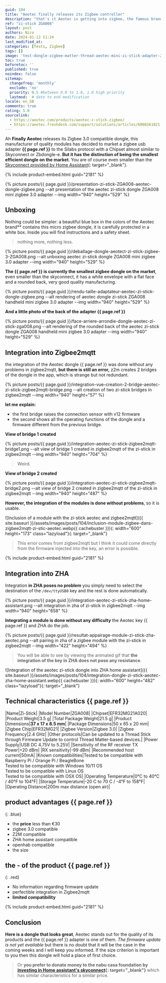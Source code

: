 ```yaml
---
guid: 104
title: "Aeotec finally releases its Zigbee controller"
description: "that's it Aeotec is getting into zigbee, the famous brand known for its quality modules is finally releasing a zigbee controller, the zi-stick"
ref: "zi-stick ZGA008"
layout: post
authors: Nico
date: 2024-01-12 11:24
last_modified_at: 
categories: [Tests, Zigbee]
tags: []
image: 'test-dongle-zigbee-matter-thread-aeotec-mini-zi-stick-adapter-ZGA008.png'
toc: true
beforetoc: ''
published: true
noindex: false
sitemap:
  changefreq: 'monthly'
  exclude: 'no'
  priority: 0.5 #between 0.0 to 1.0, 1.0 high priority
  lastmod:  # date to end modification
locale: en_GB
comments: true
rating: 5.0 
sourcelink:
  - https://aeotec.com/products/aeotec-z-stick-zigbee/
  - https://aeotec.freshdesk.com/support/solutions/articles/6000261821
---
```


Ah **Finally Aeotec** releases its Zigbee 3.0 compatible dongle, this manufacturer of quality modules has decided to market a zigbee usb adapter **{{ page.ref }}** to the Silabs protocol with a Chipset almost similar to Skyconnect or Zbdongle-e. **But it has the distinction of being the smallest efficient dongle on the market**.
You are of course even smaller than the [Skyconnect provided by Home Assistant](https://www.home-assistant.io/skyconnect/){: target="_blank"}.

{% include product-embed.html guid="2181" %}

{% picture posts/{{ page.guid }}/presentation-zi-stick-ZGA008-aeotec-dongle-zigbee.png --alt presentation of the aeotec zi-stick dongle ZGA008 mini zigbee 3.0 adapter --img width="940" height="529" %}

## Unboxing

Nothing could be simpler: a beautiful blue box in the colors of the Aeotec brand** contains this micro zigbee dongle, it is carefully protected in a white box. Inside you will find instructions and a safety sheet.

> nothing more, nothing less.
 
{% picture posts/{{ page.guid }}/deballage-dongle-aeotect-zi-stick-zigbee-3-ZGA008.png --alt unboxing aeotec zi-stick dongle ZGA008 mini zigbee 3.0 adapter --img width="940" height="529" %}

**The {{ page.ref }} is currently the smallest zigbee dongle on the market**, even smaller than the skyconnect, it has a white envelope with a flat face and a rounded back, very good quality manufacturing.

{% picture posts/{{ page.guid }}/rendu-taille-adaptateur-aeotec-zi-stick-dongle-zigbee.png --alt rendering of aeotec dongle zi-stick ZGA008 handheld mini zigbee 3.0 adapter --img width="940" height="529" %}

**And a little photo of the back of the adapter {{ page.ref }}**

{% picture posts/{{ page.guid }}/face-arriere-arrondie-dongle-aeotec-zi-stick-zga008.png --alt rendering of the rounded back of the aeotec zi-stick dongle ZGA008 handheld mini zigbee 3.0 adapter --img width="940" height="529" %}

## Integration into Zigbee2mqtt

the integration of the Aeotec dongle {{ page.ref }} was done without any problems in zigbee2mqtt, **but there is still an error,** z2m creates 2 bridges of the dongle in the app, which is strange but not redundant.

{% picture posts/{{ page.guid }}/integration-vue-creation-2-bridge-aeotec-zi-stick-zigbee2mqtt-bridge.png --alt creation of two zi-stick bridges in zigbee2mqtt --img width="940" height="57" %}

**let me explain:**
- the first bridge raises the connection sensor with v12 firmware
- the second shows all the operating functions of the dongle and a firmware different from the previous bridge.

**View of bridge 1 created**

{% picture posts/{{ page.guid }}/integration-aeotec-zi-stick-zigbee2mqtt-bridge1.png --alt view of bridge 1 created in zigbee2mqtt of the zi-stick in zigbee2mqtt --img width="940" height="704" %}

> Weird.

**View of bridge 2 created**

{% picture posts/{{ page.guid }}/integration-aeotec-zi-stick-zigbee2mqtt-bridge2.png --alt view of bridge 2 created in zigbee2mqtt of the zi-stick in zigbee2mqtt --img width="940" height="487" %}

**However, the integration of the modules is done without problems**, so it is usable.

![Inclusion of a module with the zi-stick aeotec and zigbee2mqtt]({{ site.baseurl }}/assets/images/posts/104/inclusion-module-zigbee-dans-zigbee2mqtt-zi-stic-aeotec.webp{{ cachebuster }}){: width="600" height="173" class="lazyload"}{: target="_blank"}

> This error comes from zigbee2mqtt but I think it could come directly from the firmware injected into the key, an error is possible.

{% include product-embed.html guid="2181" %}

## Integration into ZHA

Integration **in ZHA poses no problem** you simply need to select the destination of the ```/dev/ttyUSB0``` key and the rest is done automatically.

{% picture posts/{{ page.guid }}/integration-aeotec-zi-stick-zha-home-assistant.png --alt integration in zha of zi-stick in zigbee2mqtt --img width="940" height="658" %}

**Integrating a module is done without any difficulty** the Aeotec key {{ page.ref }} and ZHA do the job.

{% picture posts/{{ page.guid }}/resultat-appairage-module-zi-stick-zha-aeotec.png --alt pairing in zha of a zigbee module with the zi-stick in zigbee2mqtt --img width="422" height="494" %}

> You will be able to see by viewing the animated gif that **the integration of the key in ZHA does not pose any resistance**.

![Integration of the aeotec zi-stick dongle into ZHA home assistant]({{ site.baseurl }}/assets/images/posts/104/integration-dongle-zi-stick-aeotec-zha-home-assistant.webp{{ cachebuster }}){: width="600" height="482" class="lazyload"}{: target="_blank"}

## Technical characteristics {{ page.ref }}

|Name|Zi-Stick|
|Model Number|ZGA008|
|Chipset|EFR32MG21A020|
|Product Weight|3.5 g|
|Total Package Weight|21.5 g|
|Product Dimensions|**37 x 17 x 8.5 mm**|
|Package Dimensions|50 x 65 x 20 mm|
|Zigbee Chip|EFR32MG21|
|Zigbee Version|Zigbee 3.0|
|Zigbee Frequency|2.4 GHz|
|Other protocols|Can be updated to a Thread Stick through Firmware Update to control Thread Matter-based devices.|
|Power Supply|USB DC 4.75V to 5.25V|
|Sensitivity of the RF receiver TX Power|+20 dBm|
|RX sensitivity|-99 dBm|
|Recommended host current|50mA|
|Known compatibilities|Tested to be compatible with Raspberry Pi / Orange Pi / BeagleBone<br />Tested to be compatible with Windows 10/11 OS<br />Tested to be compatible with Linux OS<br />Tested to be compatible with OSX OS|
|Operating Temperature|0°C to 40°C / 40°F to 104°F|
|Storage Temperature|-20 C to 70 C / -4°F to 158°F|
|Operating Distance|200m max distance (open air)|

## **product advantages** {{ page.ref }}
{: .blue}

- the **price** less than €30
- zigbee 3.0 compatible
- Z2M compatible
- ZHA home assistant compatible
- openhab compatible
- the size


## **the - of the product** {{ page.ref }}
{: .red}

- No information regarding firmware update
- perfectible integration in Zigbee2mqtt
- **limited compatibility**

{% include product-embed.html guid="2181" %}

## Conclusion

**Here is a dongle that looks great**, Aeotec stands out for the quality of its products and the {{ page.ref }} adapter is one of them. *The firmware update is not yet available* but there is no doubt that it will be the case in the coming weeks and I will keep you informed. If the size criterion is important to you then this dongle will hold a place of first choice.
> Or **you prefer to donate money to the nabu casa foundation by [investing in Home assistant's skyconnect](https://www.home-assistant.io/skyconnect/){: target="_blank"}** which has similar characteristics for a similar price. 